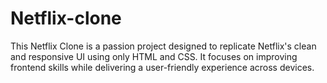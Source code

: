 # Netflix-clone
This Netflix Clone is a passion project designed to replicate Netflix's clean and responsive UI using only HTML and CSS. It focuses on improving frontend skills while delivering a user-friendly experience across devices.
